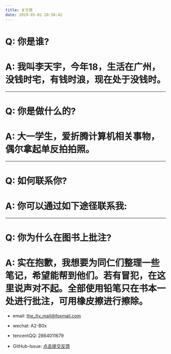 ```yaml
---
title: 关于我
date: 2019-05-01 20:58:42
---
```


# Q: 你是谁?

# A: 我叫李天宇，今年18，生活在广州，没钱时宅，有钱时浪，现在处于没钱时。

---

# Q: 你是做什么的?

# A: 大一学生，爱折腾计算机相关事物，偶尔拿起单反拍拍照。

---

# Q: 如何联系你?

# A: 你可以通过如下途径联系我:

---

# Q: 你为什么在图书上批注?

# A: 实在抱歉，我想要为同仁们整理一些笔记，希望能帮到他们。若有冒犯，在这里说声对不起。全部使用铅笔只在书本一处进行批注，可用橡皮擦进行擦除。

- email: the_lty_mail@foxmail.com

- wechat: A2-B0x

- tencentQQ: 2864011679

- GitHub-Issue: [点击提交反馈](https://github.com/EvanMeek/evanmeek.github.io/issues/new)
